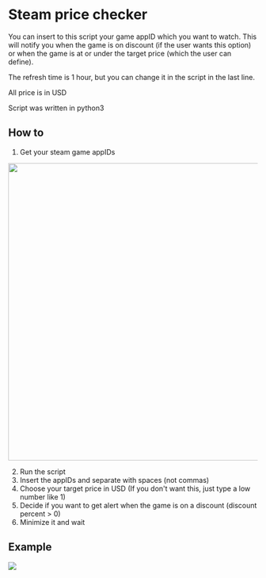 # Steam price checker

You can insert to this script your game appID which you want to watch. This will notify you when the game is on discount (if the user wants this option) or when the game is at or under the target price (which the user can define).

The refresh time is 1 hour, but you can change it in the script in the last line.

All price is in USD

Script was written in python3

## How to

1. Get your steam game appIDs

<img src="https://github.com/tr3boo/steam-price-checker/blob/master/appid.png" width="600">

2. Run the script
3. Insert the appIDs and separate with spaces (not commas)
4. Choose your target price in USD (If you don't want this, just type a low number like 1)
5. Decide if you want to get alert when the game is on a discount (discount percent > 0)
6. Minimize it and wait

## Example

<img src="https://github.com/tr3boo/steam-price-checker/blob/master/example.png">
